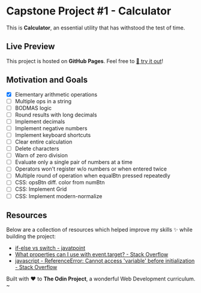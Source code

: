 # Capstone Project #1 - Calculator

This is **Calculator**, an essential utility that has withstood the test of time.

## Live Preview

This project is hosted on **GitHub Pages**. Feel free to [:link: try it out](https://raineedust.github.io/capstone-calculator/)!

## Motivation and Goals

- [x] Elementary arithmetic operations
- [ ] Multiple ops in a string
- [ ] BODMAS logic
- [ ] Round results with long decimals
- [ ] Implement decimals
- [ ] Implement negative numbers
- [ ] Implement keyboard shortcuts
- [ ] Clear entire calculation
- [ ] Delete characters
- [ ] Warn of zero division
- [ ] Evaluate only a single pair of numbers at a time
- [ ] Operators won't register w/o numbers or when entered twice
- [ ] Multiple round of operation when equalBtn pressed repeatedly
- [ ] CSS: opsBtn diff. color from numBtn
- [ ] CSS: Implement Grid
- [ ] CSS: Implement modern-normalize

## Resources

Below are a collection of resources which helped improve my skills :sparkles: while building the project:

- [if-else vs switch - javatpoint](https://www.javatpoint.com/if-else-vs-switch)
- [What properties can I use with event.target? - Stack Overflow](https://stackoverflow.com/questions/7723188/what-properties-can-i-use-with-event-target)
- [javascript - ReferenceError: Cannot access 'variable' before initialization - Stack Overflow](https://stackoverflow.com/questions/66976912/referenceerror-cannot-access-variable-before-initialization)

Built with :heart: to **The Odin Project**, a wonderful Web Development curriculum. ~
